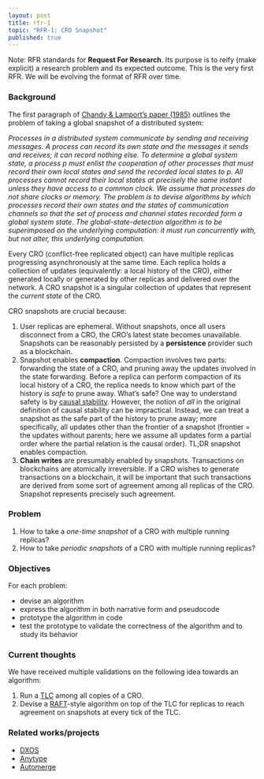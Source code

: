 ```yaml
---
layout: post
title: rfr-1
topic: "RFR-1: CRO Snapshot"
published: true
---
```


Note: RFR standards for **Request For Research**. Its purpose is to reify (make explicit) a research problem and its expected outcome. This is the very first RFR. We will be evolving the format of RFR over time.

### Background

The first paragraph of [Chandy & Lamport’s paper (1985)](https://lamport.azurewebsites.net/pubs/chandy.pdf) outlines the problem of taking a global snapshot of a distributed system:

*Processes in a distributed system communicate by sending and receiving messages. A process can record its own state and the messages it sends and receives; it can record nothing else. To determine a global system state, a process p must enlist the cooperation of other processes that must record their own local states and send the recorded local states to p. All processes cannot record their local states at precisely the same instant unless they have access to a common clock. We assume that processes do not share clocks or memory. The problem is to devise algorithms by which processes record their own states and the states of communication channels so that the set of process and channel states recorded form a global system state. The global-state-detection algorithm is to be superimposed on the underlying computation: it must run concurrently with, but not alter, this underlying computation.*

Every CRO (conflict-free replicated object) can have multiple replicas progressing asynchronously at the same time. Each replica holds a collection of updates (equivalently: a local history of the CRO), either generated locally or generated by other replicas and delivered over the network. A CRO snapshot is a singular collection of updates that represent the *current state* of the CRO.

CRO snapshots are crucial because:

1. User replicas are ephemeral. Without snapshots, once all users disconnect from a CRO, the CRO’s latest state becomes unavailable. Snapshots can be reasonably persisted by a **persistence** provider such as a blockchain.
2. Snapshot enables **compaction**. Compaction involves two parts: forwarding the state of a CRO, and pruning away the updates involved in the state forwarding. Before a replica can perform compaction of its local history of a CRO, the replica needs to know which part of the history is *safe* to prune away. What’s safe? One way to understand safety is by [causal stability](https://inria.hal.science/hal-01287738/document). However, the notion of *all* in the original definition of causal stability can be impractical. Instead, we can treat a snapshot as the safe part of the history to prune away; more specifically, all updates other than the frontier of a snapshot (frontier = the updates without parents; here we assume all updates form a partial order where the partial relation is the causal order). TL;DR snapshot enables compaction.
3. **Chain writes** are presumably enabled by snapshots. Transactions on blockchains are atomically irreversible. If a CRO wishes to generate transactions on a blockchain, it will be important that such transactions are derived from some sort of agreement among all replicas of the CRO. Snapshot represents precisely such agreement.

### Problem

1. How to take a *one-time snapshot* of a CRO with multiple running replicas?
2. How to take *periodic snapshots* of a CRO with multiple running replicas?

### Objectives

For each problem:

- devise an algorithm
- express the algorithm in both narrative form and pseudocode
- prototype the algorithm in code
- test the prototype to validate the correctness of the algorithm and to study its behavior

### Current thoughts

We have received multiple validations on the following idea towards an algorithm:

1. Run a [TLC](https://github.com/dedis/tlc) among all copies of a CRO.
2. Devise a [RAFT](https://raft.github.io/)-style algorithm on top of the TLC for replicas to reach agreement on snapshots at every tick of the TLC.

### Related works/projects

- [DXOS](https://dxos.org/)
- [Anytype](https://doc.anytype.io/anytype-docs)
- [Automerge](https://automerge.org/)
